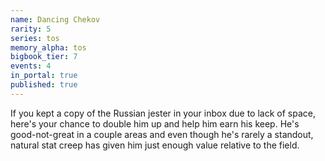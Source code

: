 ```yaml
---
name: Dancing Chekov
rarity: 5
series: tos
memory_alpha: tos
bigbook_tier: 7
events: 4
in_portal: true
published: true
---
```


If you kept a copy of the Russian jester in your inbox due to lack of space, here's your chance to double him up and help him earn his keep. He's good-not-great in a couple areas and even though he's rarely a standout, natural stat creep has given him just enough value relative to the field.

